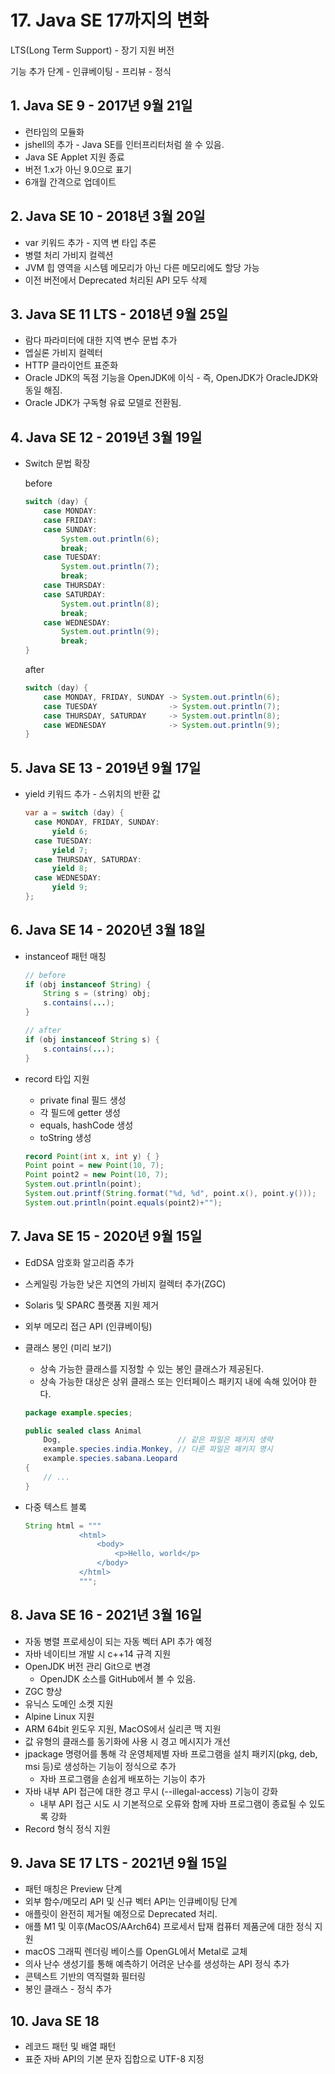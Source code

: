 # 17. Java SE 17까지의 변화

LTS(Long Term Support) - 장기 지원 버전

기능 추가 단계 - 인큐베이팅 - 프리뷰 - 정식

## 1. Java SE 9 - 2017년 9월 21일

- 런타임의 모듈화
- jshell의 추가 - Java SE를 인터프리터처럼 쓸 수 있음.
- Java SE Applet 지원 종료
- 버전 1.x가 아닌 9.0으로 표기
- 6개월 간격으로 업데이트

## 2. Java SE 10 - 2018년 3월 20일

- var 키워드 추가 - 지역 변 타입 추론
- 병렬 처리 가비지 컬렉션
- JVM 힙 영역을 시스템 메모리가 아닌 다른 메모리에도 할당 가능
- 이전 버전에서 Deprecated 처리된 API 모두 삭제

## 3. Java SE 11 LTS - 2018년 9월 25일

- 람다 파라미터에 대한 지역 변수 문법 추가
- 엡실론 가비지 컬렉터
- HTTP 클라이언트 표준화
- Oracle JDK의 독점 기능을 OpenJDK에 이식 - 즉, OpenJDK가 OracleJDK와 동일 해짐.
- Oracle JDK가 구독형 유료 모델로 전환됨.

## 4. Java SE 12 - 2019년 3월 19일

- Switch 문법 확장

  before

  ```Java
  switch (day) {
      case MONDAY:
      case FRIDAY:
      case SUNDAY:
          System.out.println(6);
          break;
      case TUESDAY:
          System.out.println(7);
          break;
      case THURSDAY:
      case SATURDAY:
          System.out.println(8);
          break;
      case WEDNESDAY:
          System.out.println(9);
          break;
  }
  ```

  after

  ```Java
  switch (day) {
      case MONDAY, FRIDAY, SUNDAY -> System.out.println(6);
      case TUESDAY                -> System.out.println(7);
      case THURSDAY, SATURDAY     -> System.out.println(8);
      case WEDNESDAY              -> System.out.println(9);
  }
  ```

## 5. Java SE 13 - 2019년 9월 17일

- yield 키워드 추가 - 스위치의 반환 값

  ```Java
  var a = switch (day) {
    case MONDAY, FRIDAY, SUNDAY:
        yield 6;
    case TUESDAY:
        yield 7;
    case THURSDAY, SATURDAY:
        yield 8;
    case WEDNESDAY:
        yield 9;
  };
  ```

## 6. Java SE 14 - 2020년 3월 18일

- instanceof 패턴 매칭

  ```Java
  // before
  if (obj instanceof String) {
      String s = (string) obj;
      s.contains(...);
  }

  // after
  if (obj instanceof String s) {
      s.contains(...);
  }
  ```

- record 타입 지원

  - private final 필드 생성
  - 각 필드에 getter 생성
  - equals, hashCode 생성
  - toString 생성

  ```Java
  record Point(int x, int y) { }
  Point point = new Point(10, 7);
  Point point2 = new Point(10, 7);
  System.out.println(point);
  System.out.printf(String.format("%d, %d", point.x(), point.y()));
  System.out.println(point.equals(point2)+"");
  ```

## 7. Java SE 15 - 2020년 9월 15일

- EdDSA 암호화 알고리즘 추가
- 스케일링 가능한 낮은 지연의 가비지 컬렉터 추가(ZGC)
- Solaris 및 SPARC 플랫폼 지원 제거
- 외부 메모리 접근 API (인큐베이팅)
- 클래스 봉인 (미리 보기)

  - 상속 가능한 클래스를 지정할 수 있는 봉인 클래스가 제공된다.
  - 상속 가능한 대상은 상위 클래스 또는 인터페이스 패키지 내에 속해 있어야 한다.

  ```Java
  package example.species;

  public sealed class Animal
      Dog,                          // 같은 파일은 패키지 생략
      example.species.india.Monkey, // 다른 파일은 패키지 명시
      example.species.sabana.Leopard
  {
      // ...
  }
  ```

- 다중 텍스트 블록

  ```Java
  String html = """
              <html>
                  <body>
                      <p>Hello, world</p>
                  </body>
              </html>
              """;
  ```

## 8. Java SE 16 - 2021년 3월 16일

- 자동 병렬 프로세싱이 되는 자동 벡터 API 추가 예정
- 자바 네이티브 개발 시 c++14 규격 지원
- OpenJDK 버전 관리 Git으로 변경
  - OpenJDK 소스를 GitHub에서 볼 수 있음.
- ZGC 향상
- 유닉스 도메인 소켓 지원
- Alpine Linux 지원
- ARM 64bit 윈도우 지원, MacOS에서 실리콘 맥 지원
- 값 유형의 클래스를 동기화에 사용 시 경고 메시지가 개선
- jpackage 명령어를 통해 각 운영체제별 자바 프로그램을 설치 패키지(pkg, deb, msi 등)로 생성하는 기능이 정식으로 추가
  - 자바 프로그램을 손쉽게 배포하는 기능이 추가
- 자바 내부 API 접근에 대한 경고 무시 (--illegal-access) 기능이 강화
  - 내부 API 접근 시도 시 기본적으로 오류와 함께 자바 프로그램이 종료될 수 있도록 강화
- Record 형식 정식 지원

## 9. Java SE 17 LTS - 2021년 9월 15일

- 패턴 매칭은 Preview 단계
- 외부 함수/메모리 API 및 신규 벡터 API는 인큐베이팅 단계
- 애플릿이 완전히 제거될 예정으로 Deprecated 처리.
- 애플 M1 및 이후(MacOS/AArch64) 프로세서 탑재 컴퓨터 제품군에 대한 정식 지원
- macOS 그래픽 렌더링 베이스를 OpenGL에서 Metal로 교체
- 의사 난수 생성기를 통해 예측하기 어려운 난수를 생성하는 API 정식 추가
- 콘텍스트 기반의 역직렬화 필터링
- 봉인 클래스 - 정식 추가

## 10. Java SE 18

- 레코드 패턴 및 배열 패턴
- 표준 자바 API의 기본 문자 집합으로 UTF-8 지정
